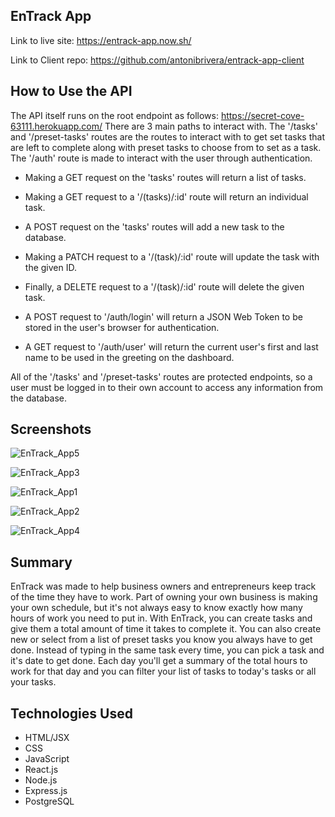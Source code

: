 ## EnTrack App

Link to live site: https://entrack-app.now.sh/

Link to Client repo: https://github.com/antonibrivera/entrack-app-client

## How to Use the API

The API itself runs on the root endpoint as follows: https://secret-cove-63111.herokuapp.com/
There are 3 main paths to interact with. The '/tasks' and '/preset-tasks' routes are the routes to interact with to get set tasks that are left to complete along with preset tasks to choose from to set as a task. The '/auth' route is made to interact with the user through authentication.

- Making a GET request on the 'tasks' routes will return a list of tasks.

- Making a GET request to a '/(tasks)/:id' route will return an individual task.

- A POST request on the 'tasks' routes will add a new task to the database.

- Making a PATCH request to a '/(task)/:id' route will update the task with the given ID.

- Finally, a DELETE request to a '/(task)/:id' route will delete the given task.


- A POST request to '/auth/login' will return a JSON Web Token to be stored in the user's browser for authentication.

- A GET request to '/auth/user' will return the current user's first and last name to be used in the greeting on the dashboard.

All of the '/tasks' and '/preset-tasks' routes are protected endpoints, so a user must be logged in to their own account to access any information from the database.

## Screenshots

![EnTrack_App5](https://user-images.githubusercontent.com/26678591/83586650-04b6a480-a51b-11ea-80fb-090167b4dc77.png)

![EnTrack_App3](https://user-images.githubusercontent.com/26678591/83586664-113afd00-a51b-11ea-9428-90a97d0f9056.png)

![EnTrack_App1](https://user-images.githubusercontent.com/26678591/83586568-d5079c80-a51a-11ea-8193-7051473b68da.png)

![EnTrack_App2](https://user-images.githubusercontent.com/26678591/83586589-e2bd2200-a51a-11ea-9edb-dbee3fa4380a.png)

![EnTrack_App4](https://user-images.githubusercontent.com/26678591/83586684-1f891900-a51b-11ea-963c-7efb91a037e6.png)


## Summary

EnTrack was made to help business owners and entrepreneurs keep track of the time they have to work. Part of owning your own business is making your own schedule, but it's not always easy to know exactly how many hours of work you need to put in. With EnTrack, you can create tasks and give them a total amount of time it takes to complete it. You can also create new or select from a list of preset tasks you know you always have to get done. Instead of typing in the same task every time, you can pick a task and it's date to get done. Each day you'll get a summary of the total hours to work for that day and you can filter your list of tasks to today's tasks or all your tasks.

## Technologies Used

- HTML/JSX
- CSS
- JavaScript
- React.js
- Node.js
- Express.js
- PostgreSQL
